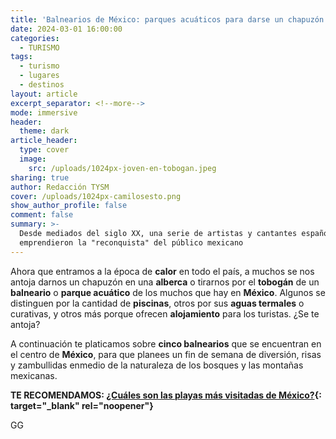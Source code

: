 ```yaml
---
title: 'Balnearios de México: parques acuáticos para darse un chapuzón'
date: 2024-03-01 16:00:00
categories:
  - TURISMO
tags:
  - turismo
  - lugares
  - destinos
layout: article
excerpt_separator: <!--more-->
mode: immersive
header:
  theme: dark
article_header:
  type: cover
  image:
    src: /uploads/1024px-joven-en-tobogan.jpeg
sharing: true
author: Redacción TYSM
cover: /uploads/1024px-camilosesto.png
show_author_profile: false
comment: false
summary: >-
  Desde mediados del siglo XX, una serie de artistas y cantantes españoles
  emprendieron la "reconquista" del público mexicano
---
```

Ahora que entramos a la época de **calor** en todo el país, a muchos se nos antoja darnos un chapuzón en una **alberca** o tirarnos por el **tobogán** de un **balneario** o **parque acuático** de los muchos que hay en **México**. Algunos se distinguen por la cantidad de **piscinas**, otros por sus **aguas termales** o curativas, y otros más porque ofrecen **alojamiento** para los turistas. ¿Se te antoja?

A continuación te platicamos sobre **cinco balnearios** que se encuentran en el centro de **México**, para que planees un fin de semana de diversión, risas y zambullidas enmedio de la naturaleza de los bosques y las montañas mexicanas.

**TE RECOMENDAMOS: [¿Cuáles son las playas más visitadas de México?](https://blog.tonoysumariachi.com/turismo/2022/07/29/cuales-son-las-playas-mas-visitadas-de-mexico.html){: target="_blank" rel="noopener"}**

GG